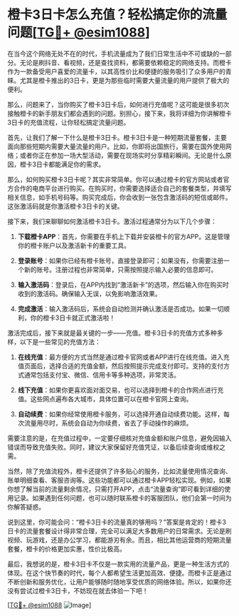 # 橙卡3日卡怎么充值？轻松搞定你的流量问题[[TG💪+ @esim1088](https://t.me/s/esim1088)]

在当今这个网络无处不在的时代，手机流量成为了我们日常生活中不可或缺的一部分。无论是刷抖音、看视频，还是查找资料，都需要依赖稳定的网络支持。而橙卡作为一款备受用户喜爱的流量卡，以其高性价比和便捷的服务吸引了众多用户的青睐。尤其是橙卡推出的3日卡，更是为那些临时需要大量流量的用户提供了极大的便利。

那么，问题来了，当你购买了橙卡3日卡后，如何进行充值呢？这可能是很多初次接触橙卡的新手朋友们都会遇到的问题。别担心，接下来，我将详细为你讲解橙卡3日卡的充值流程，让你轻松搞定流量问题。

首先，让我们了解一下什么是橙卡3日卡。橙卡3日卡是一种短期流量套餐，主要面向那些短期内需要大量流量的用户。比如，你即将出国旅行，需要在国外使用网络；或者你正在参加一场大型活动，需要在现场实时分享精彩瞬间。无论是什么原因，橙卡3日卡都能满足你的需求。

那么，如何购买橙卡3日卡呢？其实非常简单。你可以通过橙卡的官方网站或者官方合作的电商平台进行购买。在购买时，你需要选择适合自己的套餐类型，并填写相关信息，如手机号码等。购买完成后，你会收到一张包含激活码的短信或邮件。这张激活码就是你激活橙卡3日卡的关键。

接下来，我们来聊聊如何激活橙卡3日卡。激活过程通常分为以下几个步骤：

1. **下载橙卡APP**：首先，你需要在手机上下载并安装橙卡的官方APP。这是管理你的橙卡账户以及激活新卡的重要工具。

2. **登录账号**：如果你已经有橙卡账号，直接登录即可；如果没有，你需要注册一个新的账号。注册过程也非常简单，只需按照提示输入必要的信息即可。

3. **输入激活码**：登录后，在APP内找到“激活新卡”的选项，然后输入你在购买时收到的激活码。确保输入无误，以免影响激活效果。

4. **完成激活**：输入激活码后，系统会自动检测并确认激活是否成功。如果一切顺利，你的橙卡3日卡就正式激活啦！

激活完成后，接下来就是最关键的一步——充值。橙卡3日卡的充值方式多种多样，以下是一些常见的充值方法：

1. **在线充值**：最方便的方式当然是通过橙卡官网或者APP进行在线充值。进入充值页面后，选择合适的充值金额，然后按照提示完成支付即可。支持的支付方式通常包括支付宝、微信、信用卡等多种选项，非常灵活。

2. **线下充值**：如果你更喜欢面对面交易，也可以选择到橙卡的合作网点进行充值。这些网点遍布各大城市，具体位置可以在橙卡官网上查询。

3. **自动续费**：如果你经常使用橙卡服务，可以选择开通自动续费功能。这样，每次流量用尽时，系统会自动为你续费，省去了手动操作的麻烦。

需要注意的是，在充值过程中，一定要仔细核对充值金额和账户信息，避免因输入错误而导致充值失败。同时，建议大家保留好充值凭证，以备后续查询或维权之需。

当然，除了充值流程外，橙卡还提供了许多贴心的服务，比如流量使用情况查询、账单明细查看、客服咨询等。这些功能都可以通过橙卡APP轻松实现。例如，如果你想了解当前的流量剩余情况，只需打开APP，点击“流量查询”即可看到详细的使用记录。如果遇到任何问题，也可以随时联系橙卡的客服团队，他们会第一时间为你解答疑惑。

说到这里，你可能会问：“橙卡3日卡的流量真的够用吗？”答案是肯定的！橙卡3日卡的流量套餐设计得非常合理，完全可以满足大多数用户的日常需求。无论是刷视频、玩游戏，还是办公学习，都能游刃有余。而且，相比其他运营商的短期流量套餐，橙卡的价格更加实惠，性价比极高。

最后，我想说的是，橙卡3日卡不仅是一款实用的流量产品，更是一种生活方式的体现。在这个快节奏的时代，每个人都希望生活更加高效、便捷。而橙卡正是通过不断创新和服务优化，让用户能够随时随地享受优质的网络体验。所以，如果你还没有尝试过橙卡3日卡，不妨现在就去体验一下吧！

[[TG💪+ @esim1088](https://t.me/s/esim1088) ![Image](https://i.postimg.cc/4NQfJmqS/Snipaste-2025-05-13-00-14-12.png)]